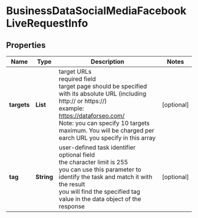 # BusinessDataSocialMediaFacebookLiveRequestInfo


## Properties

| Name | Type | Description | Notes |
|------------ | ------------- | ------------- | -------------|
**targets** | **List<String>** | target URLs<br>required field<br>target page should be specified with its absolute URL (including http:// or https://)<br>example:<br>https://dataforseo.com/<br>Note: you can specify 10 targets maximum. You will be charged per earch URL you specify in this array |[optional]|
**tag** | **String** | user-defined task identifier<br>optional field<br>the character limit is 255<br>you can use this parameter to identify the task and match it with the result<br>you will find the specified tag value in the data object of the response |[optional]|